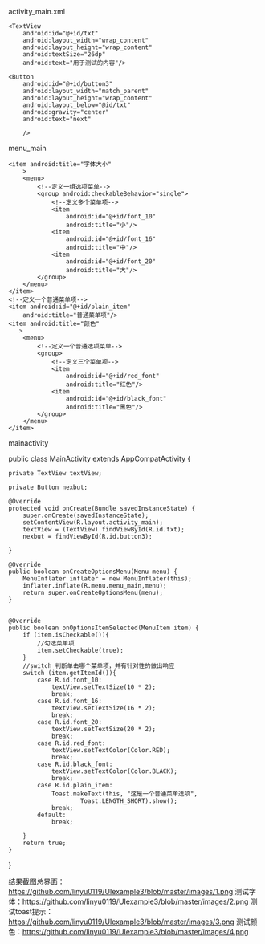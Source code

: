 activity_main.xml
<LinearLayout xmlns:android="http://schemas.android.com/apk/res/android"
    xmlns:tools="http://schemas.android.com/tools"
    android:layout_width="match_parent"
    android:layout_height="match_parent"
    android:layout_marginTop="100dp"
    android:orientation="vertical" >

    <TextView
        android:id="@+id/txt"
        android:layout_width="wrap_content"
        android:layout_height="wrap_content"
        android:textSize="26dp"
        android:text="用于测试的内容"/>

    <Button
        android:id="@+id/button3"
        android:layout_width="match_parent"
        android:layout_height="wrap_content"
        android:layout_below="@id/txt"
        android:gravity="center"
        android:text="next"

        />
</LinearLayout>

menu_main

    <item android:title="字体大小"
        >
        <menu>
            <!--定义一组选项菜单-->
            <group android:checkableBehavior="single">
                <!--定义多个菜单项-->
                <item
                    android:id="@+id/font_10"
                    android:title="小"/>
                <item
                    android:id="@+id/font_16"
                    android:title="中"/>
                <item
                    android:id="@+id/font_20"
                    android:title="大"/>
            </group>
        </menu>
    </item>
    <!--定义一个普通菜单项-->
    <item android:id="@+id/plain_item"
        android:title="普通菜单项"/>
    <item android:title="颜色"
       >
        <menu>
            <!--定义一个普通选项菜单-->
            <group>
                <!--定义三个菜单项-->
                <item
                    android:id="@+id/red_font"
                    android:title="红色"/>
                <item
                    android:id="@+id/black_font"
                    android:title="黑色"/>
            </group>
        </menu>
    </item>
</menu>

mainactivity

  public class MainActivity extends AppCompatActivity {
    
    private TextView textView;
    
    private Button nexbut;
    
    @Override
    protected void onCreate(Bundle savedInstanceState) {
        super.onCreate(savedInstanceState);
        setContentView(R.layout.activity_main);
        textView = (TextView) findViewById(R.id.txt);
        nexbut = findViewById(R.id.button3);

    }

    @Override
    public boolean onCreateOptionsMenu(Menu menu) {
        MenuInflater inflater = new MenuInflater(this);
        inflater.inflate(R.menu.menu_main,menu);
        return super.onCreateOptionsMenu(menu);
    }
   

    @Override
    public boolean onOptionsItemSelected(MenuItem item) {
        if (item.isCheckable()){
            //勾选菜单项
            item.setCheckable(true);
        }
        //switch 判断单击哪个菜单项，并有针对性的做出响应
        switch (item.getItemId()){
            case R.id.font_10:
                textView.setTextSize(10 * 2);
                break;
            case R.id.font_16:
                textView.setTextSize(16 * 2);
                break;
            case R.id.font_20:
                textView.setTextSize(20 * 2);
                break;
            case R.id.red_font:
                textView.setTextColor(Color.RED);
                break;
            case R.id.black_font:
                textView.setTextColor(Color.BLACK);
                break;
            case R.id.plain_item:
                Toast.makeText(this, "这是一个普通菜单选项",
                        Toast.LENGTH_SHORT).show();
                break;
            default:
                break;

        }
        return true;
    }
}

  结果截图总界面：https://github.com/linyu0119/UIexample3/blob/master/images/1.png
  测试字体：https://github.com/linyu0119/UIexample3/blob/master/images/2.png
  测试toast提示：https://github.com/linyu0119/UIexample3/blob/master/images/3.png
  测试颜色：https://github.com/linyu0119/UIexample3/blob/master/images/4.png

